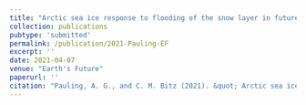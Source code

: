 ```yaml
---
title: "Arctic sea ice response to flooding of the snow layer in future warming scenarios"
collection: publications
pubtype: 'submitted'
permalink: /publication/2021-Pauling-EF
excerpt: ''
date: 2021-04-07
venue: "Earth's Future"
paperurl: ''
citation: "Pauling, A. G., and C. M. Bitz (2021). &quot; Arctic sea ice response to flooding of the snow layer in future warming scenarios&quot; <i>Earth's Future (submitted)</i>"
---
```

